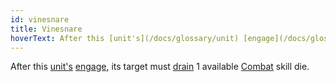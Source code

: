 ```yaml
---
id: vinesnare
title: Vinesnare
hoverText: After this [unit's](/docs/glossary/unit) [engage](/docs/glossary/engage), its target must [drain](/docs/glossary/drained) 1 available [Combat](/docs/skill-lines/combat) skill die.
---
```


After this [unit's](/docs/glossary/unit) [engage](/docs/glossary/engage), its target must [drain](/docs/glossary/drained) 1 available [Combat](/docs/skill-lines/combat) skill die.
